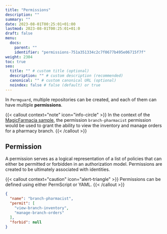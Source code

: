 ```yaml
---
title: "Permissions"
description: ""
summary: ""
date: 2023-08-01T00:25:01+01:00
lastmod: 2023-08-01T00:25:01+01:0
draft: false
menu:
  docs:
    parent: ""
    identifier: "permissions-751a351334c2c7f0677b495e06715f7f"
weight: 2304
toc: true
seo:
  title: "" # custom title (optional)
  description: "" # custom description (recommended)
  canonical: "" # custom canonical URL (optional)
  noindex: false # false (default) or true
---
```

In `Permguard`, multiple repositories can be created, and each of them can have multiple **permissions**.

{{< callout context="note" icon="info-circle" >}}
In the context of the [MagicFarmacia sample](/docs/overview/adoption-through-example#integration-use-case-pharmacy-branch-management), the permission `branch-pharmacist` permission would be used to grant the ability to view the inventory and manage orders for a pharmacy branch.
{{< /callout >}}

## Permission

A permission serves as a logical representation of a list of policies that can either be permitted or forbidden in an authorization model. Permissions are created to be ultimately associated with identities.

{{< callout context="caution" icon="alert-triangle" >}}
Permissions can be defined using either PermScript or YAML.
{{< /callout >}}

```json
{
  "name": "branch-pharmacist",
  "permit": [
    "view-branch-inventory",
    "manage-branch-orders"
  ],
  "forbid": null
}
```
